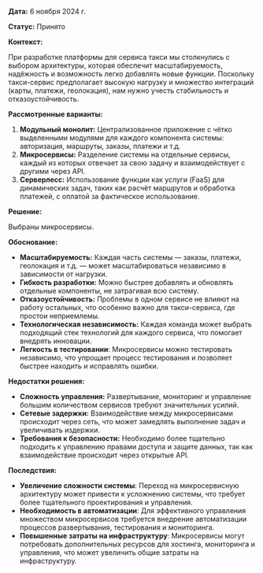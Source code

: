 **Дата:** 6 ноября 2024 г.

**Статус:** Принято

**Контекст:**

При разработке платформы для сервиса такси мы столкнулись с выбором архитектуры, которая обеспечит масштабируемость, надёжность и возможность легко добавлять новые функции. Поскольку такси-сервис предполагает высокую нагрузку и множество интеграций (карты, платежи, геолокация), нам нужно учесть стабильность и отказоустойчивость.

**Рассмотренные варианты:**

1. **Модульный монолит:** Централизованное приложение с чётко выделенными модулями для каждого компонента системы: авторизация, маршруты, заказы, платежи и т.д.
2. **Микросервисы:** Разделение системы на отдельные сервисы, каждый из которых отвечает за свою задачу и взаимодействует с другими через API.
3. **Серверлесс:** Использование функции как услуги (FaaS) для динамических задач, таких как расчёт маршрутов и обработка платежей, с оплатой за фактическое использование.

**Решение:**

Выбраны микросервисы.

**Обоснование:**

- **Масштабируемость:** Каждая часть системы — заказы, платежи, геолокация и т.д. — может масштабироваться независимо в зависимости от нагрузки.
- **Гибкость разработки:** Можно быстрее добавлять и обновлять отдельные компоненты, не затрагивая всю систему.
- **Отказоустойчивость:** Проблемы в одном сервисе не влияют на работу остальных, что особенно важно для такси-сервиса, где простои неприемлемы.
- **Технологическая независимость:** Каждая команда может выбрать подходящий стек технологий для каждого сервиса, что помогает внедрять инновации.
- **Легкость в тестировании**: Микросервисы можно тестировать независимо, что упрощает процесс тестирования и позволяет быстрее находить и исправлять ошибки.

**Недостатки решения:**

- **Сложность управления:** Развертывание, мониторинг и управление большим количеством сервисов требуют значительных усилий.
- **Сетевые задержки:** Взаимодействие между микросервисами происходит через сеть, что может замедлять выполнение задач и увеличивать издержки.
- **Требования к безопасности:** Необходимо более тщательно подходить к управлению правами доступа и защите данных, так как взаимодействие происходит через открытые API.

**Последствия:**

- **Увеличение сложности системы**: Переход на микросервисную архитектуру может привести к усложнению системы, что требует более тщательного проектирования и управления.
- **Необходимость в автоматизации**: Для эффективного управления множеством микросервисов требуется внедрение автоматизации процессов развертывания, тестирования и мониторинга.
- **Повышенные затраты на инфраструктуру**: Микросервисы могут потребовать дополнительных ресурсов для хостинга, мониторинга и управления, что может увеличить общие затраты на инфраструктуру.
